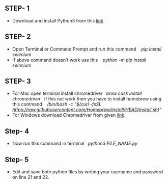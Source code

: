 

## STEP- 1
 - Download and install Python3 from this [link](https://www.python.org/downloads/)
 
## STEP- 2
  - Open Terminal or Command Prompt and run this command  &nbsp;&nbsp; *pip install selenium*
  - If above command doesn't work use this &nbsp;&nbsp; *python -m pip install selenium*
  
## STEP- 3
   - For Mac open terminal install chromedriver &nbsp;&nbsp;*brew cask install chromedriver*&nbsp;&nbsp; if this not work then you have to install homebrew using this command &nbsp;&nbsp; */bin/bash -c "$(curl -fsSL https://raw.githubusercontent.com/Homebrew/install/HEAD/install.sh)"*
   - For Windows download Chromedriver from given [link](https://chromedriver.chromium.org/downloads).
   
   
## Step- 4
  - Now run this command in terminal &nbsp;&nbsp;*python3 FILE_NAME.py*
  
## Step- 5
  - Edit and save both python files by writing your username and password on line 21 and 22.
